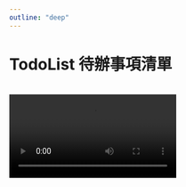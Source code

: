 ```yaml
---
outline: "deep"
---
```


# TodoList 待辦事項清單

<br>

<video controls="controls" src="./assets/todolist/recording-2024-07-25-15-47-53_Edit.mp4" />